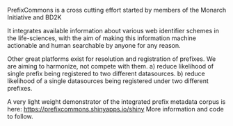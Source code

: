 PrefixCommons is a cross cutting effort started by members of the Monarch Initiative and BD2K

It integrates available information about various web identifier schemes in the life-sciences, with the aim of making this information machine actionable and human searchable by anyone for any reason.

Other great platforms exist for resolution and registration of prefixes. We are aiming to harmonize, not compete with them.
a) reduce likelihood of single prefix being registered to two different datasources. b) reduce likelihood of a single datasources being registered under two different prefixes.

A very light weight demonstrator of the integrated prefix metadata corpus is here: https://prefixcommons.shinyapps.io/shiny More information and code to follow.
